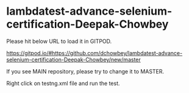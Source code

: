 # lambdatest-advance-selenium-certification-Deepak-Chowbey


Please hit below URL to load it in GITPOD.

https://gitpod.io/#https://github.com/dchowbey/lambdatest-advance-selenium-certification-Deepak-Chowbey/new/master

If you see MAIN repository, please try to change it to MASTER.

Right click on testng.xml file and run the test.
